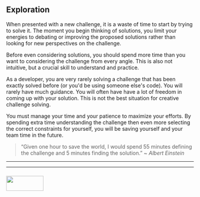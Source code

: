 ## Exploration

When presented with a new challenge, it is a waste of time to start by trying to solve it.  The moment you begin thinking of solutions, you limit your energies to debating or improving the proposed solutions rather than looking for new perspectives on the challenge.

Before even considering solutions, you should spend more time than you want to considering the challenge from every angle. This is also not intuitive, but a crucial skill to understand and practice.

As a developer, you are very rarely solving a challenge that has been exactly solved before (or you'd be using someone else's code).  You will rarely have much guidance.  You will often have have a lot of freedom in coming up with your solution.  This is not the best situation for creative challenge solving.

You must manage your time and your patience to maximize your efforts.  By spending extra time understanding the challenge then even more selecting the correct constraints for yourself, you will be saving yourself and your team time in the future.

> “Given one hour to save the world, I would spend 55 minutes defining the challenge and 5 minutes finding the solution.” ~ _Albert Einstein_
___
___
### <a href="http://elewa.education/blog" target="_blank"><img src="https://user-images.githubusercontent.com/18554853/34921062-506450ae-f97d-11e7-875f-6feeb26ad72d.png" width="100" height="40"/></a>